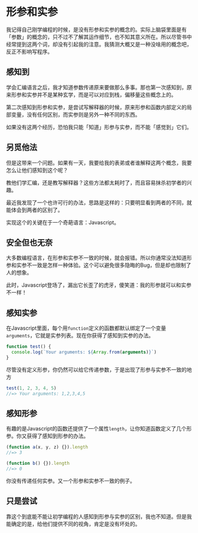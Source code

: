 # 形参和实参



我记得自己刚学编程的时候，是没有形参和实参的概念的。实际上脑袋里面是有「参数」的概念的，只不过不了解其运作细节，也不知其意义所在。所以尽管书中经常提到这两个词，却没有引起我的注意。我猜测大概又是一种没啥用的概念吧，反正不影响写程序。


## 感知到

学会汇编语言之后，我才知道参数传递原来要做那么多事。那也第一次感知到，原来形参和实参并不是某种玄学，而是可以对应到栈，偏移量这些概念上的。

第二次感知到形参和实参，是尝试写解释器的时候，原来形参和函数内部定义的局部变量，没有任何区别，而实参则是另外一种不同的东西。

如果没有这两个经历，恐怕我只能「知道」形参与实参，而不能「感觉到」它们。


## 另觅他法

但是这带来一个问题。如果有一天，我要给我的表弟或者谁解释这两个概念，我要怎么让他们感知到这个呢？

教他们学汇编，还是教写解释器？这些方法都太耗时了，而且容易抹杀初学者的兴趣。

最近我发现了一个也许可行的办法，思路是这样的：只要明显看到两者的不同，就能体会到两者的区别了。

实现这个的关键在于一个奇葩语言：Javascript。


## 安全但也无奈

大多数编程语言，在形参和实参不一致的时候，就会报错。所以你通常没法知道形参和实参不一致是怎样一种体验。这个可以避免很多隐晦的Bug，但是却也限制了人的想象。

此时，Javascript登场了，漏出它长歪了的虎牙，傻笑道：我的形参就可以和实参不一样！


## 感知实参

在Javascript里面，每个用`function`定义的函数都默认绑定了一个变量`arguments`，它就是实参列表。现在你获得了感知到实参的办法。

```js
function test() {
  console.log(`Your arguments: ${Array.from(arguments)}`)
}
```

尽管没有定义形参，你仍然可以给它传递参数，于是出现了形参与实参不一致的地方

```js
test(1, 2, 3, 4, 5)
//=> Your arguments: 1,2,3,4,5
```


## 感知形参

有趣的是Javascript的函数还提供了一个属性`length`，让你知道函数定义了几个形参。你又获得了感知到形参的办法。

```js
(function a(x, y, z) {}).length
//=> 3

(function b() {}).length
//=> 0
```

你没有传递任何实参。又一个形参和实参不一致的例子。


## 只是尝试

靠这个到底能不能让初学编程的人感知到形参与实参的区别，我也不知道。但是我能确定的是，给他们提供不同的视角，肯定是没有坏处的。
